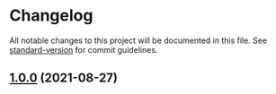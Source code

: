 # Changelog

All notable changes to this project will be documented in this file. See [standard-version](https://github.com/conventional-changelog/standard-version) for commit guidelines.

## [1.0.0](https://github.com/ydfk/vue3-starter/compare/v0.0.2...v1.0.0) (2021-08-27)
